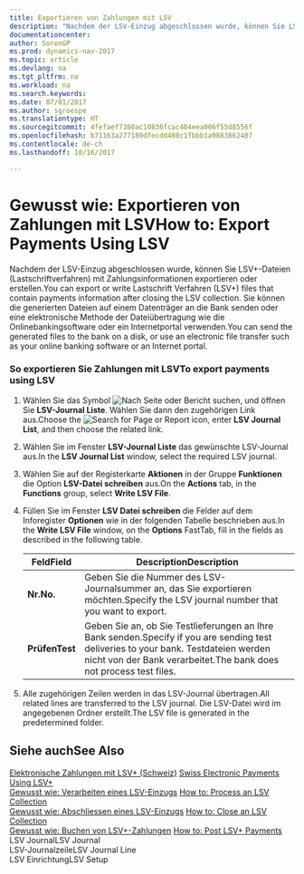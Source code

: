 ```yaml
---
title: Exportieren von Zahlungen mit LSV
description: "Nachdem der LSV-Einzug abgeschlossen wurde, können Sie LSV+-Dateien (Lastschriftverfahren) mit Zahlungsinformationen exportieren oder erstellen. Sie können die generierten Dateien auf einem Datenträger an die Bank senden oder eine elektronische Methode der Dateiübertragung wie die Onlinebankingsoftware oder ein Internetportal verwenden."
documentationcenter: 
author: SorenGP
ms.prod: dynamics-nav-2017
ms.topic: article
ms.devlang: na
ms.tgt_pltfrm: na
ms.workload: na
ms.search.keywords: 
ms.date: 07/01/2017
ms.author: sgroespe
ms.translationtype: HT
ms.sourcegitcommit: 4fefaef7380ac10836fcac404eea006f55d8556f
ms.openlocfilehash: b71163a277189dfecdd408c1fbbb1a9883862407
ms.contentlocale: de-ch
ms.lasthandoff: 10/16/2017

---
```

# <a name="how-to-export-payments-using-lsv"></a><span data-ttu-id="2c563-104">Gewusst wie: Exportieren von Zahlungen mit LSV</span><span class="sxs-lookup"><span data-stu-id="2c563-104">How to: Export Payments Using LSV</span></span>
<span data-ttu-id="2c563-105">Nachdem der LSV-Einzug abgeschlossen wurde, können Sie LSV+-Dateien (Lastschriftverfahren) mit Zahlungsinformationen exportieren oder erstellen.</span><span class="sxs-lookup"><span data-stu-id="2c563-105">You can export or write Lastschrift Verfahren (LSV+) files that contain payments information after closing the LSV collection.</span></span> <span data-ttu-id="2c563-106">Sie können die generierten Dateien auf einem Datenträger an die Bank senden oder eine elektronische Methode der Dateiübertragung wie die Onlinebankingsoftware oder ein Internetportal verwenden.</span><span class="sxs-lookup"><span data-stu-id="2c563-106">You can send the generated files to the bank on a disk, or use an electronic file transfer such as your online banking software or an Internet portal.</span></span>  
  
### <a name="to-export-payments-using-lsv"></a><span data-ttu-id="2c563-107">So exportieren Sie Zahlungen mit LSV</span><span class="sxs-lookup"><span data-stu-id="2c563-107">To export payments using LSV</span></span>  
  
1.  <span data-ttu-id="2c563-108">Wählen Sie das Symbol ![Nach Seite oder Bericht suchen](media/ui-search/search_small.png "Nach Seite ober Bericht suchen"), und öffnen Sie **LSV-Journal Liste**. Wählen Sie dann den zugehörigen Link aus.</span><span class="sxs-lookup"><span data-stu-id="2c563-108">Choose the ![Search for Page or Report](media/ui-search/search_small.png "Search for Page or Report icon") icon, enter **LSV Journal List**, and then choose the related link.</span></span>  
  
2.  <span data-ttu-id="2c563-109">Wählen Sie im Fenster **LSV-Journal Liste** das gewünschte LSV-Journal aus.</span><span class="sxs-lookup"><span data-stu-id="2c563-109">In the **LSV Journal List** window, select the required LSV journal.</span></span>  
  
3.  <span data-ttu-id="2c563-110">Wählen Sie auf der Registerkarte **Aktionen** in der Gruppe **Funktionen** die Option **LSV-Datei schreiben** aus.</span><span class="sxs-lookup"><span data-stu-id="2c563-110">On the **Actions** tab, in the **Functions** group, select **Write LSV File**.</span></span>  
  
4.  <span data-ttu-id="2c563-111">Füllen Sie im Fenster **LSV Datei schreiben** die Felder auf dem Inforegister **Optionen** wie in der folgenden Tabelle beschrieben aus.</span><span class="sxs-lookup"><span data-stu-id="2c563-111">In the **Write LSV File** window, on the **Options** FastTab, fill in the fields as described in the following table.</span></span>  
  
    |<span data-ttu-id="2c563-112">Feld</span><span class="sxs-lookup"><span data-stu-id="2c563-112">Field</span></span>|<span data-ttu-id="2c563-113">Description</span><span class="sxs-lookup"><span data-stu-id="2c563-113">Description</span></span>|  
    |---------------------------------|---------------------------------------|  
    |<span data-ttu-id="2c563-114">**Nr.**</span><span class="sxs-lookup"><span data-stu-id="2c563-114">**No.**</span></span>|<span data-ttu-id="2c563-115">Geben Sie die Nummer des LSV-Journalsummer an, das Sie exportieren möchten.</span><span class="sxs-lookup"><span data-stu-id="2c563-115">Specify the LSV journal number that you want to export.</span></span>|  
    |<span data-ttu-id="2c563-116">**Prüfen**</span><span class="sxs-lookup"><span data-stu-id="2c563-116">**Test**</span></span>|<span data-ttu-id="2c563-117">Geben Sie an, ob Sie Testlieferungen an Ihre Bank senden.</span><span class="sxs-lookup"><span data-stu-id="2c563-117">Specify if you are sending test deliveries to your bank.</span></span> <span data-ttu-id="2c563-118">Testdateien werden nicht von der Bank verarbeitet.</span><span class="sxs-lookup"><span data-stu-id="2c563-118">The bank does not process test files.</span></span>|  
  
5.  <span data-ttu-id="2c563-119">Alle zugehörigen Zeilen werden in das LSV-Journal übertragen.</span><span class="sxs-lookup"><span data-stu-id="2c563-119">All related lines are transferred to the LSV journal.</span></span> <span data-ttu-id="2c563-120">Die LSV-Datei wird im angegebenen Ordner erstellt.</span><span class="sxs-lookup"><span data-stu-id="2c563-120">The LSV file is generated in the predetermined folder.</span></span>  
  
## <a name="see-also"></a><span data-ttu-id="2c563-121">Siehe auch</span><span class="sxs-lookup"><span data-stu-id="2c563-121">See Also</span></span>  
 <span data-ttu-id="2c563-122">[Elektronische Zahlungen mit LSV+ (Schweiz)](swiss-electronic-payments-using-lsv-.md) </span><span class="sxs-lookup"><span data-stu-id="2c563-122">[Swiss Electronic Payments Using LSV+](swiss-electronic-payments-using-lsv-.md) </span></span>  
 <span data-ttu-id="2c563-123">[Gewusst wie: Verarbeiten eines LSV-Einzugs](how-to-process-an-lsv-collection.md) </span><span class="sxs-lookup"><span data-stu-id="2c563-123">[How to: Process an LSV Collection](how-to-process-an-lsv-collection.md) </span></span>  
 <span data-ttu-id="2c563-124">[Gewusst wie: Abschliessen eines LSV-Einzugs](how-to-close-an-lsv-collection.md) </span><span class="sxs-lookup"><span data-stu-id="2c563-124">[How to: Close an LSV Collection](how-to-close-an-lsv-collection.md) </span></span>  
 <span data-ttu-id="2c563-125">[Gewusst wie: Buchen von LSV+-Zahlungen](how-to-post-lsv-payments.md) </span><span class="sxs-lookup"><span data-stu-id="2c563-125">[How to: Post LSV+ Payments](how-to-post-lsv-payments.md) </span></span>  
 <span data-ttu-id="2c563-126">LSV Journal</span><span class="sxs-lookup"><span data-stu-id="2c563-126">LSV Journal</span></span>   
 <span data-ttu-id="2c563-127">LSV-Journalzeile</span><span class="sxs-lookup"><span data-stu-id="2c563-127">LSV Journal Line</span></span>   
 <span data-ttu-id="2c563-128">LSV Einrichtung</span><span class="sxs-lookup"><span data-stu-id="2c563-128">LSV Setup</span></span>
